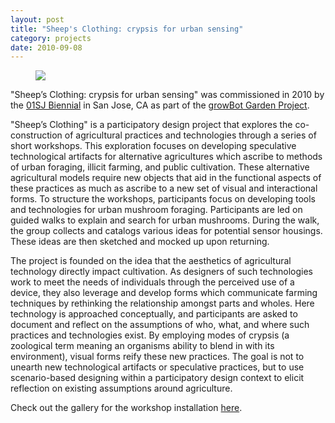 ```yaml
---
layout: post
title: "Sheep's Clothing: crypsis for urban sensing"
category: projects
date: 2010-09-08
---
```


<figure>
	<img src="{{ "images/sheeps/sheeps-cover.jpg" | relative_url }}">
</figure>

"Sheep’s Clothing: crypsis for urban sensing" was commissioned in 2010 by the [01SJ Biennial](http://01sj.org/2010/artworks/growbot-garden/) in San Jose, CA as part of the [growBot Garden Project](http://publicdesignworkshop.net/portfolio/growbot-garden/).

"Sheep’s Clothing" is a participatory design project that explores the co-construction of agricultural practices and technologies through a series of short workshops. This exploration focuses on developing speculative technological artifacts for alternative agricultures which ascribe to methods of urban foraging, illicit farming, and public cultivation. These alternative agricultural models require new objects that aid in the functional aspects of these practices as much as ascribe to a new set of visual and interactional forms. To structure the workshops, participants focus on developing tools and technologies for urban mushroom foraging. Participants are led on guided walks to explain and search for urban mushrooms. During the walk, the group collects and catalogs various ideas for potential sensor housings. These ideas are then sketched and mocked up upon returning.

The project is founded on the idea that the aesthetics of agricultural technology directly impact cultivation. As designers of such technologies work to meet the needs of individuals through the perceived use of a device, they also leverage and develop forms which communicate farming techniques by rethinking the relationship amongst parts and wholes. Here technology is approached conceptually, and participants are asked to document and reflect on the assumptions of who, what, and where such practices and technologies exist. By employing modes of crypsis (a zoological term meaning an organisms ability to blend in with its environment), visual forms reify these new practices. The goal is not to unearth new technological artifacts or speculative practices, but to use scenario-based designing within a participatory design context to elicit reflection on existing assumptions around agriculture.

Check out the gallery for the workshop installation [here](https://www.flickr.com/photos/publicdesignworkshop/sets/72157624950758723/).
